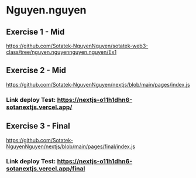# Nguyen.nguyen

## Exercise 1 - Mid
https://github.com/Sotatek-NguyenNguyen/sotatek-web3-class/tree/nguyen.nguyennguyen.nguyen/Ex1

## Exercise 2 - Mid
https://github.com/Sotatek-NguyenNguyen/nextjs/blob/main/pages/index.js
### Link deploy Test: https://nextjs-o11h1dhn6-sotanextjs.vercel.app/


## Exercise 3 - Final
https://github.com/Sotatek-NguyenNguyen/nextjs/blob/main/pages/final/index.js
### Link deploy Test: https://nextjs-o11h1dhn6-sotanextjs.vercel.app/final
